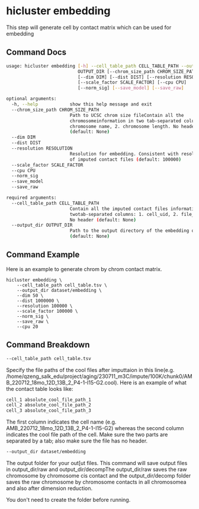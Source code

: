 # hicluster embedding
This step will generate cell by contact matrix which can be used for embedding

## Command Docs
```bash
usage: hicluster embedding [-h] --cell_table_path CELL_TABLE_PATH --output_dir
                           OUTPUT_DIR [--chrom_size_path CHROM_SIZE_PATH]
                           [--dim DIM] [--dist DIST] [--resolution RESOLUTION]
                           [--scale_factor SCALE_FACTOR] [--cpu CPU]
                           [--norm_sig] [--save_model] [--save_raw]

optional arguments:
  -h, --help            show this help message and exit
  --chrom_size_path CHROM_SIZE_PATH
                        Path to UCSC chrom size fileContain all the
                        chromosomeinformation in two tab-separated columns:1.
                        chromosome name, 2. chromosome length. No header
                        (default: None)
  --dim DIM
  --dist DIST
  --resolution RESOLUTION
                        Resolution for embedding. Consistent with resolution
                        of imputed contact files (default: 100000)
  --scale_factor SCALE_FACTOR
  --cpu CPU
  --norm_sig
  --save_model
  --save_raw

required arguments:
  --cell_table_path CELL_TABLE_PATH
                        Contain all the imputed contact files information in
                        twotab-separated columns: 1. cell_uid, 2. file_path.
                        No header (default: None)
  --output_dir OUTPUT_DIR
                        Path to the output directory of the embedding output
                        (default: None)
```

## Command Example
Here is an example to generate chrom by chrom contact matrix. 
```
hicluster embedding \
    --cell_table_path cell_table.tsv \
    --output_dir dataset/embedding \
    --dim 50 \
    --dist 1000000 \
    --resolution 100000 \
    --scale_factor 100000 \
    --norm_sig \
    --save_raw \
    --cpu 20 
```

## Command Breakdown

```bash
--cell_table_path cell_table.tsv
```
Specify the file paths of the cool files after imputtaion in this line(e.g. /home/qzeng_salk_edu/project/aging/230711_m3C/impute/100K/chunk0/AMB_220712_18mo_12D_13B_2_P4-1-I15-G2.cool). Here is an example of what the contact table looks like:

```bash
cell_1 absolute_cool_file_path_1
cell_2 absolute_cool_file_path_2
cell_3 absolute_cool_file_path_3
```
The first column indicates the cell name (e.g. AMB_220712_18mo_12D_13B_2_P4-1-I15-G2) whereas the second column indicates the cool file path of the cell. Make sure the two parts are separated by a tab; also make sure the file has no header.

```bash
--output_dir dataset/embedding
```
The output folder for your out[ut files. This command will save output files in output_dir/raw and output_dir/decompThe output_dir/raw saves the raw chromosome by chromosome cis contact and the output_dir/decomp folder saves the raw chromosome by chromosome contacts in all chromosomea and also after dimension reduction.

You don't need to create the folder before running.